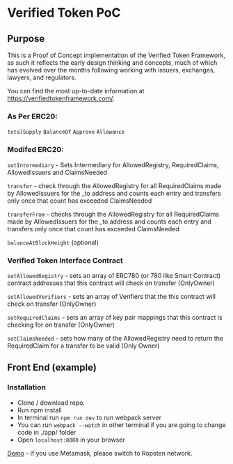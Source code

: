 # Verified Token PoC

## Purpose
This is a Proof of Concept implementation of the Verified Token Framework, as such it reflects the early design thinking and concepts, much of which has evolved over the months following working with issuers, exchanges, lawyers, and regulators.

You can find the most up-to-date information at https://verifiedtokenframework.com/.

### As Per ERC20:
`totalSupply`
`BalanceOf`
`Approve`
`Allowance`

### Modifed ERC20:
`setIntermediary` - Sets Intermediary for AllowedRegistry, RequiredClaims, AllowedIssuers and ClaimsNeeded

`transfer` - check through the AllowedRegistry for all RequiredClaims made by AllowedIssuers for the _to address and counts each entry and transfers only once that count has exceeded ClaimsNeeded

`transferFrom` - checks through the AllowedRegistry for all RequiredClaims made by AllowedIssuers for the _to address and counts each entry and transfers only once that count has exceeded ClaimsNeeded

`balanceAtBlockHeight` (optional)

### Verified Token Interface Contract

`setAllowedRegistry` - sets an array of ERC780 (or 780 like Smart Contract) contract addresses that this contract will check on transfer
(OnlyOwner)

`setAllowedVerifiers` - sets an array of Verifiers that the this contract will check on transfer 
(OnlyOwner)

`setRequiredClaims` - sets an array of key pair mappings that this contract is checking for on transfer
(OnlyOwner)

`setClaimsNeeded` - sets how many of the AllowedRegistry need to return the RequiredClaim for a transfer to be valid
(Only Owner)

## Front End (example)

### Installation

* Clone / download repo.
* Run npm install
* In terminal run `npm run dev` to run webpack server
* You can run `webpack --watch` in other terminal if you are going to change code in ./app/ folder 
* Open `localhost:8080` in your browser

[Demo](https://blockchainlabsnz.github.io/VerifiedToken/) - if you use Metamask, please switch to Ropsten network.

<br>

